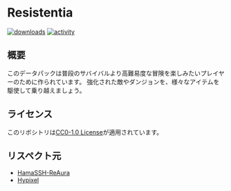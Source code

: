 # Resistentia
[![downloads](https://img.shields.io/github/downloads/VoidDonpig/Resistentia/total?logo=github)](https://github.com/VoidDonpig/Resistentia/releases/latest)
[![activity](https://img.shields.io/github/commit-activity/m/VoidDonpig/Resistentia?label=commit&logo=github)](https://github.com/VoidDonpig/Resistentia/commits/main)
## 概要
このデータパックは普段のサバイバルより高難易度な冒険を楽しみたいプレイヤーのために作られています。
強化された敵やダンジョンを、様々なアイテムを駆使して乗り越えましょう。
## ライセンス
このリボシトリは[CC0-1.0 License](LICENSE.txt)が適用されています。
## リスペクト元
- [HamaSSH-ReAura](https://github.com/HamaSSH/RPG-Datapack)
- [Hypixel](https://hypixel.net/)
